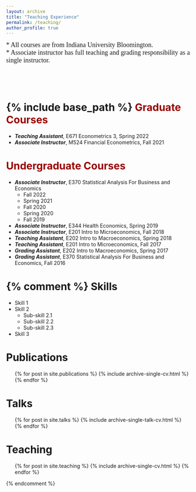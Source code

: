 ```yaml
---
layout: archive
title: "Teaching Experience"
permalink: /teaching/
author_profile: true
---
```


<span style="font-family:Papyrus; font-size: large;">* All courses are from Indiana University Bloomington.<br />* Associate instructor has full teaching and grading responsibility as a single instructor.</span>
<pre>



</pre>
{% include base_path %}
<span style="color:#990000">Graduate Courses</span>
======
* ***Teaching Assistant***, E671 Econometrics 3, Spring 2022
* ***Associate Instructor***, M524 Financial Econometrics, Fall 2021

<span style="color:#990000">Undergraduate Courses</span>
======
* ***Associate Instructor***, E370 Statistical Analysis For Business and Economics
  * Fall 2022
  * Spring 2021
  * Fall 2020
  * Spring 2020 
  * Fall 2019 
* ***Associate Instructor***, E344 Health Economics, Spring 2019
* ***Associate Instructor***, E201 Intro to Microeconomics, Fall 2018
* ***Teaching Assistant***, E202 Intro to Macroeconomics, Spring 2018
* ***Teaching Assistant***, E201 Intro to Microeconomics, Fall 2017
* ***Grading Assistant***, E202 Intro to Macroeconomics, Spring 2017
* ***Grading Assistant***, E370 Statistical Analysis For Business and Economics, Fall 2016



{% comment %} 
Skills
======
* Skill 1
* Skill 2
  * Sub-skill 2.1
  * Sub-skill 2.2
  * Sub-skill 2.3
* Skill 3

Publications
======
  <ul>{% for post in site.publications %}
    {% include archive-single-cv.html %}
  {% endfor %}</ul>
  
Talks
======
  <ul>{% for post in site.talks %}
    {% include archive-single-talk-cv.html %}
  {% endfor %}</ul>
  
Teaching
======
  <ul>{% for post in site.teaching %}
    {% include archive-single-cv.html %}
  {% endfor %}</ul>
{% endcomment %}
